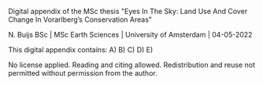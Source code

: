Digital appendix of the MSc thesis "Eyes In The Sky: Land Use And Cover Change In Vorarlberg’s Conservation Areas"

N. Buijs BSc | MSc Earth Sciences | University of Amsterdam | 04-05-2022

This digital appendix contains:
A)
B)
C)
D)
E) 

No license applied. Reading and citing allowed. Redistribution and reuse not permitted without permission from the author.
